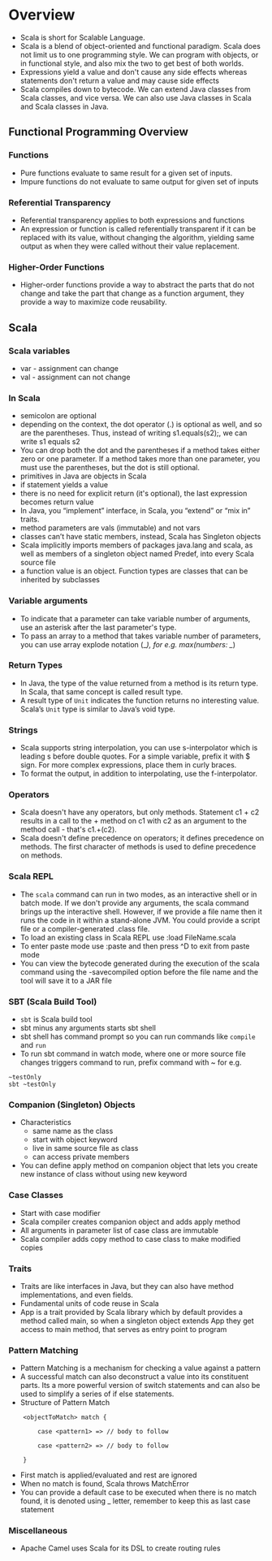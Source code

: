 # Overview
* Scala is short for Scalable Language.
* Scala is a blend of object-oriented and functional paradigm. Scala does not limit us to one programming style. We can program with objects, or in functional style, and also mix the two to get best of both worlds.
* Expressions yield a value and don't cause any side effects whereas statements don't return a value and may cause side effects 
* Scala compiles down to bytecode. We can extend Java classes from Scala classes, and vice versa. We can also use Java classes in Scala and Scala classes in Java.

## Functional Programming Overview

### Functions
* Pure functions evaluate to same result for a given set of inputs. 
* Impure functions do not evaluate to same output for given set of inputs 

  
### Referential Transparency
* Referential transparency applies to both expressions and functions 
* An expression or function is called referentially transparent if it can be replaced with its value, without changing the algorithm, yielding same output as when they were called without their value replacement. 

  
### Higher-Order Functions
* Higher-order functions provide a way to abstract the parts that do not change and take the part that change as a function argument, they provide a way to maximize code reusability. 


## Scala 

### Scala variables 
* var - assignment can change 
* val - assignment can not change 


### In Scala
* semicolon are optional
* depending on the context, the dot operator (.) is optional as well, and so are the parentheses. Thus, instead of writing s1.equals(s2);, we can write s1 equals s2
* You can drop both the dot and the parentheses if a method takes either zero or one parameter. If a method takes more than one parameter, you must use the parentheses, but the dot is still optional.
* primitives in Java are objects in Scala
* if statement yields a value 
* there is no need for explicit return (it's optional), the last expression becomes return value 
* In Java, you “implement” interface, in Scala, you “extend” or “mix in” traits.
* method parameters are vals (immutable) and not vars 
* classes can’t have static members, instead, Scala has Singleton objects
* Scala implicitly imports members of packages java.lang and scala, as well as members of a singleton object named Predef, into every Scala source file
* a function value is an object. Function types are classes that can be inherited by subclasses 



### Variable arguments
* To indicate that a parameter can take variable number of arguments, use an asterisk after the last parameter's type.
* To pass an array to a method that takes variable number of parameters, you can use array explode notation (_*), for e.g. max(numbers: _*)

### Return Types
* In Java, the type of the value returned from a method is its return type. In Scala, that same concept is called result type. 
* A result type of ```Unit``` indicates the function returns no interesting value. Scala’s ```Unit``` type is similar to Java’s void type. 



### Strings
* Scala supports string interpolation, you can use s-interpolator which is leading s before double quotes. For a simple variable, prefix it with $ sign. For more complex expressions, place them in curly braces.
* To format the output, in addition to interpolating, use the f-interpolator.


### Operators
* Scala doesn't have any operators, but only methods. Statement c1 + c2 results in a call to the + method on c1 with c2 as an argument to the method call - that's c1.+(c2).
* Scala doesn't define precedence on operators; it defines precedence on methods. The first character of methods is used to define precedence on methods.


### Scala REPL
* The ```scala``` command can run in two modes, as an interactive shell or in batch mode. If we don't provide any arguments, the scala command brings up the interactive shell. However, if we provide a file name then it runs the code in it within a stand-alone JVM. You could provide a script file or a compiler-generated .class file.
* To load an existing class in Scala REPL use :load FileName.scala  
* To enter paste mode use :paste and then press ^D to exit from paste mode 
* You can view the bytecode generated during the execution of the scala command using the -savecompiled option before the file name and the tool will save it to a JAR file

### SBT (Scala Build Tool)
* ```sbt``` is Scala build tool
* sbt minus any arguments starts sbt shell
* sbt shell has command prompt so you can run commands like ```compile``` and ```run```
* To run sbt command in watch mode, where one or more source file changes triggers command to run, prefix command with ~ for e.g.
```
~testOnly
sbt ~testOnly
```

### Companion (Singleton) Objects 
* Characteristics
  * same name as the class 
  * start with object keyword 
  * live in same source file as class 
  * can access private members 
* You can define apply method on companion object that lets you create new instance of class without using new keyword 
  

### Case Classes  
* Start with case modifier 
* Scala compiler creates companion object and adds apply method 
* All arguments in parameter list of case class are immutable  
* Scala compiler adds copy method to case class to make modified copies 


### Traits  
* Traits are like interfaces in Java, but they can also have method implementations, and even fields.
* Fundamental units of code reuse in Scala 
* App is a trait provided by Scala library which by default provides a method called main, so when a singleton object extends App they get access to main method, that serves as entry point to program 


### Pattern Matching  
* Pattern Matching is a mechanism for checking a value against a pattern
* A successful match can also deconstruct a value into its constituent parts. Its a more powerful version of switch statements and can also be used to simplify a series of if else statements. 
* Structure of Pattern Match 
```
    <objectToMatch> match { 

        case <pattern1> => // body to follow 

        case <pattern2> => // body to follow 

    } 
```
* First match is applied/evaluated and rest are ignored 
* When no match is found, Scala throws MatchError 
* You can provide a default case to be executed when there is no match found, it is denoted using _ letter, remember to keep this as last case statement 


### Miscellaneous
* Apache Camel uses Scala for its DSL to create routing rules
